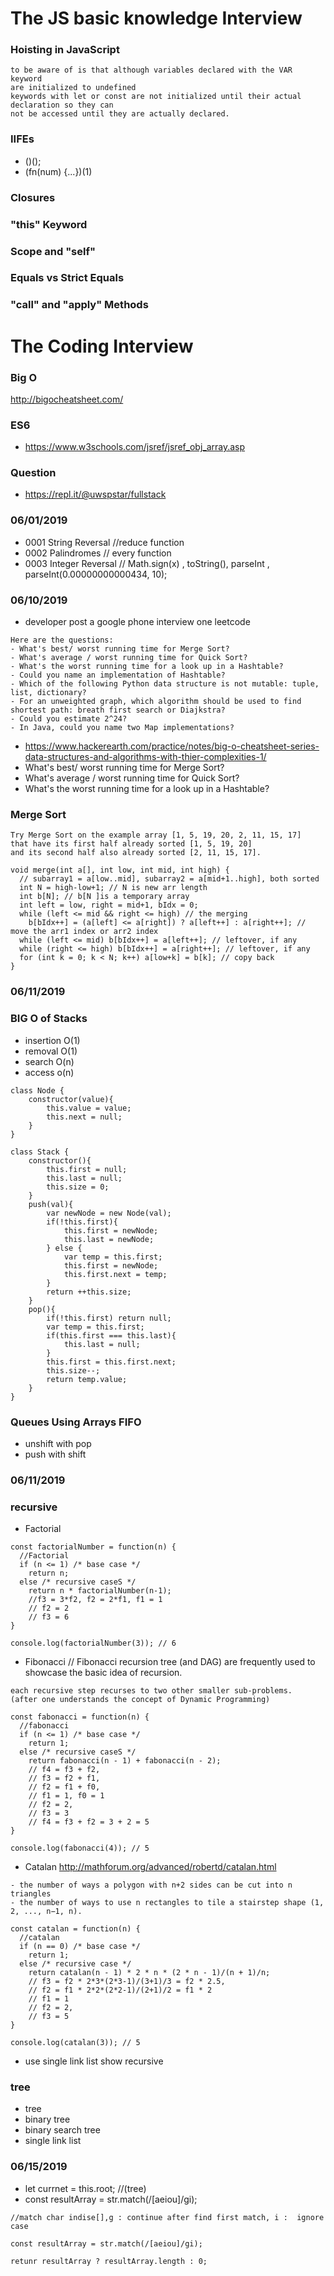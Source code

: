 # The JS basic knowledge Interview

### Hoisting in JavaScript
```
to be aware of is that although variables declared with the VAR keyword 
are initialized to undefined 
keywords with let or const are not initialized until their actual declaration so they can
not be accessed until they are actually declared.
```
### IIFEs
- ()();
- (fn(num) {...})(1)

### Closures
### "this" Keyword
### Scope and "self"
### Equals vs Strict Equals
### "call" and "apply" Methods

# The Coding Interview
### Big O
http://bigocheatsheet.com/

### ES6
- https://www.w3schools.com/jsref/jsref_obj_array.asp
 
### Question
- https://repl.it/@uwspstar/fullstack

### 06/01/2019
- 0001 String Reversal  //reduce function
- 0002 Palindromes  // every function
- 0003 Integer Reversal // Math.sign(x) , toString(), parseInt , parseInt(0.00000000000434, 10); 
### 06/10/2019
- developer post a google phone interview one  leetcode
```The interview lasts for about half an hour. In the beginning I gave an elevated pitch on my experience. Then there came eight technical questions.
Here are the questions:
- What's best/ worst running time for Merge Sort?
- What's average / worst running time for Quick Sort?
- What's the worst running time for a look up in a Hashtable?
- Could you name an implementation of Hashtable?
- Which of the following Python data structure is not mutable: tuple, list, dictionary?
- For an unweighted graph, which algorithm should be used to find shortest path: breath first search or Diajkstra?
- Could you estimate 2^24?
- In Java, could you name two Map implementations?
```
- https://www.hackerearth.com/practice/notes/big-o-cheatsheet-series-data-structures-and-algorithms-with-thier-complexities-1/
- What's best/ worst running time for Merge Sort?
- What's average / worst running time for Quick Sort?
- What's the worst running time for a look up in a Hashtable?
### Merge Sort
```
Try Merge Sort on the example array [1, 5, 19, 20, 2, 11, 15, 17] 
that have its first half already sorted [1, 5, 19, 20] 
and its second half also already sorted [2, 11, 15, 17]. 

void merge(int a[], int low, int mid, int high) {
  // subarray1 = a[low..mid], subarray2 = a[mid+1..high], both sorted
  int N = high-low+1; // N is new arr length
  int b[N]; // b[N ]is a temporary array
  int left = low, right = mid+1, bIdx = 0;
  while (left <= mid && right <= high) // the merging
    b[bIdx++] = (a[left] <= a[right]) ? a[left++] : a[right++]; // move the arr1 index or arr2 index
  while (left <= mid) b[bIdx++] = a[left++]; // leftover, if any
  while (right <= high) b[bIdx++] = a[right++]; // leftover, if any
  for (int k = 0; k < N; k++) a[low+k] = b[k]; // copy back
}

```
### 06/11/2019
### BIG O of Stacks
- insertion O(1)
- removal O(1)
- search O(n)
- access o(n)
```
class Node {
    constructor(value){
        this.value = value;
        this.next = null;
    }
}

class Stack {
    constructor(){
        this.first = null;
        this.last = null;
        this.size = 0;
    }
    push(val){
        var newNode = new Node(val);
        if(!this.first){
            this.first = newNode;
            this.last = newNode;
        } else {
            var temp = this.first;
            this.first = newNode;
            this.first.next = temp;
        }
        return ++this.size;
    }
    pop(){
        if(!this.first) return null;
        var temp = this.first;
        if(this.first === this.last){
            this.last = null;
        }
        this.first = this.first.next;
        this.size--;
        return temp.value;
    }
}
```
### Queues Using Arrays FIFO
- unshift with pop
- push with shift
### 06/11/2019
### recursive
- Factorial
```
const factorialNumber = function(n) {
  //Factorial
  if (n <= 1) /* base case */
    return n;
  else /* recursive caseS */
    return n * factorialNumber(n-1); 
    //f3 = 3*f2, f2 = 2*f1, f1 = 1
    // f2 = 2
    // f3 = 6
}

console.log(factorialNumber(3)); // 6
```
- Fibonacci // Fibonacci recursion tree (and DAG) are frequently used to showcase the basic idea of recursion.
```
each recursive step recurses to two other smaller sub-problems. 
(after one understands the concept of Dynamic Programming) 

const fabonacci = function(n) {
  //fabonacci
  if (n <= 1) /* base case */
    return 1;
  else /* recursive caseS */
    return fabonacci(n - 1) + fabonacci(n - 2); 
    // f4 = f3 + f2, 
    // f3 = f2 + f1, 
    // f2 = f1 + f0,
    // f1 = 1, f0 = 1
    // f2 = 2,
    // f3 = 3
    // f4 = f3 + f2 = 3 + 2 = 5
}

console.log(fabonacci(4)); // 5
```
- Catalan http://mathforum.org/advanced/robertd/catalan.html
```
- the number of ways a polygon with n+2 sides can be cut into n triangles
- the number of ways to use n rectangles to tile a stairstep shape (1, 2, ..., n−1, n).
```
```
const catalan = function(n) {
  //catalan
  if (n == 0) /* base case */
    return 1;
  else /* recursive case */
    return catalan(n - 1) * 2 * n * (2 * n - 1)/(n + 1)/n;
    // f3 = f2 * 2*3*(2*3-1)/(3+1)/3 = f2 * 2.5, 
    // f2 = f1 * 2*2*(2*2-1)/(2+1)/2 = f1 * 2
    // f1 = 1
    // f2 = 2,
    // f3 = 5
}

console.log(catalan(3)); // 5
```
- use single link list show recursive

### tree
- tree
- binary tree
- binary search tree
- single link list
### 06/15/2019
- let currnet = this.root; //(tree) 
- const resultArray = str.match(/[aeiou]/gi); 
``` 
//match char indise[],g : continue after find first match, i :  ignore case

const resultArray = str.match(/[aeiou]/gi);

retunr resultArray ? resultArray.length : 0;

```
